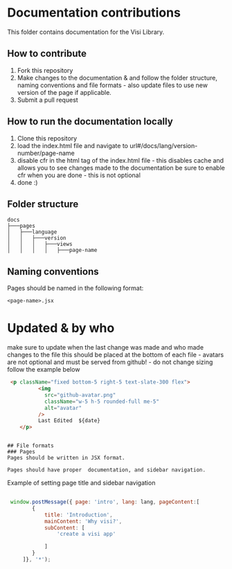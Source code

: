 # Documentation contributions
This folder contains documentation for the Visi Library.

## How to contribute
1. Fork this repository
2. Make changes to the documentation & and follow the folder structure, naming conventions and file formats - also update files to use new version of the page if applicable.
3. Submit a pull request

## How to run the documentation locally
1. Clone this repository
2. load the index.html file and navigate  to url#/docs/lang/version-number/page-name
4. disable cfr in the html tag of the index.html file - this disables cache and allows you to see changes made to the documentation 
be sure to enable cfr when you are done - this is not optional
5. done :)

## Folder structure
```
docs
├───pages
│   ├───language
│   │   ├───version
│   │   │   ├───views
│   │   │   │   ├───page-name

``` 
## Naming conventions
Pages should be named in the following format:
```
<page-name>.jsx
```
# Updated & by who
make sure to update when the last change was made and who made changes to the file
this should be placed at the bottom of each file - avatars are not optional and must be served from github! - do not change sizing follow the example below
```html
 <p className="fixed bottom-5 right-5 text-slate-300 flex">
          <img
            src="github-avatar.png"
            className="w-5 h-5 rounded-full me-5"
            alt="avatar"
          />
          Last Edited  ${date} 
    </p>
```

```

## File formats
### Pages
Pages should be written in JSX format.

Pages should have proper  documentation, and sidebar navigation.
```
Example of setting page title and sidebar navigation
```js
 
 window.postMessage({ page: 'intro', lang: lang, pageContent:[
        {
            title: 'Introduction',
            mainContent: 'Why visi?',
            subContent: [
                'create a visi app'

            ]
        }
     ]}, '*');
```
 
